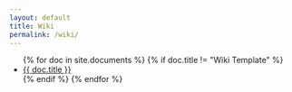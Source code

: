 ```yaml
---
layout: default
title: Wiki
permalink: /wiki/
---
```


<ul>
{% for doc in site.documents %}
{% if doc.title != "Wiki Template" %}
<li><a href="{{ doc.url }}">{{ doc.title }}</a></li>
{% endif %}
{% endfor %}
</ul>
